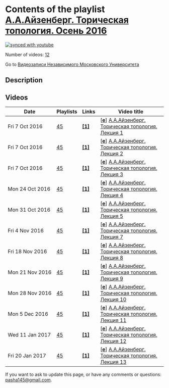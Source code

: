 # Contents of the playlist [А.А.Айзенберг. Торическая топология. Осень 2016](https://www.youtube.com/playlist?list=PLp9ABVh6_x4EKU5ZLji9Jw0pySKWpWELy)

[![synced with youtube](https://img.shields.io/github/last-commit/mathphysschool/mathphysschool.github.io/autoupdate1?label=synced%20with%20youtube)](https://github.com/mathphysschool/mathphysschool.github.io/commits/autoupdate1)

Number of videos: [12](#videos)

Go to [Видеозаписи Независимого Московского Университета](../README.md)

## Description



## Videos

|Date|Playlists|Links|Video title|
|---|---|---|---|
| Fri&nbsp;7&nbsp;Oct&nbsp;2016 | [45](../playlists/45 "А.А.Айзенберг. Торическая топология. Осень 2016") | [**[1]**](http://ium.mccme.ru/f16/f16-rybakov-program_rus.pdf) | [[**e**](https://studio.youtube.com/video/nPWa6zzJIis/edit "Edit")] [А.А.Айзенберг. Торическая топология. Лекция 1](https://www.youtube.com/watch?v=nPWa6zzJIis&list=PLp9ABVh6_x4EKU5ZLji9Jw0pySKWpWELy "Курс НМУ, рекомендованный для 3-5-го курса.&#013;22 сентября 2016 г. 19:20, НМУ 303 (Москва, Большой Власьевский пер., 11)&#013;http://ium.mccme.ru/f16/f16-rybakov-program&#95;rus.pdf") |
| Fri&nbsp;7&nbsp;Oct&nbsp;2016 | [45](../playlists/45 "А.А.Айзенберг. Торическая топология. Осень 2016") | [**[1]**](http://ium.mccme.ru/f16/f16-rybakov-program_rus.pdf) | [[**e**](https://studio.youtube.com/video/i5GWvGXmY0A/edit "Edit")] [А.А.Айзенберг. Торическая топология. Лекция 2](https://www.youtube.com/watch?v=i5GWvGXmY0A&list=PLp9ABVh6_x4EKU5ZLji9Jw0pySKWpWELy "Курс НМУ, рекомендованный для 3-5-го курса.&#013;29 сентября 2016 г. 19:20, НМУ 303 (Москва, Большой Власьевский пер., 11)&#013;http://ium.mccme.ru/f16/f16-rybakov-program&#95;rus.pdf") |
| Fri&nbsp;7&nbsp;Oct&nbsp;2016 | [45](../playlists/45 "А.А.Айзенберг. Торическая топология. Осень 2016") | [**[1]**](http://ium.mccme.ru/f16/f16-rybakov-program_rus.pdf) | [[**e**](https://studio.youtube.com/video/FDumqMfBrGA/edit "Edit")] [А.А.Айзенберг. Торическая топология. Лекция 3](https://www.youtube.com/watch?v=FDumqMfBrGA&list=PLp9ABVh6_x4EKU5ZLji9Jw0pySKWpWELy "Курс НМУ, рекомендованный для 3-5-го курса.&#013;6 октября 2016 г. 19:20, НМУ 303 (Москва, Большой Власьевский пер., 11)&#013;http://ium.mccme.ru/f16/f16-rybakov-program&#95;rus.pdf") |
| Mon&nbsp;24&nbsp;Oct&nbsp;2016 | [45](../playlists/45 "А.А.Айзенберг. Торическая топология. Осень 2016") | [**[1]**](http://ium.mccme.ru/f16/f16-rybakov-program_rus.pdf) | [[**e**](https://studio.youtube.com/video/ySgBvf9Znq4/edit "Edit")] [А.А.Айзенберг. Торическая топология. Лекция 4](https://www.youtube.com/watch?v=ySgBvf9Znq4&list=PLp9ABVh6_x4EKU5ZLji9Jw0pySKWpWELy "Курс НМУ, рекомендованный для 3-5-го курса.&#013;13 октября 2016 г. 19:20, НМУ 303 (Москва, Большой Власьевский пер., 11)&#013;http://ium.mccme.ru/f16/f16-rybakov-program&#95;rus.pdf") |
| Mon&nbsp;31&nbsp;Oct&nbsp;2016 | [45](../playlists/45 "А.А.Айзенберг. Торическая топология. Осень 2016") | [**[1]**](http://ium.mccme.ru/f16/f16-rybakov-program_rus.pdf) | [[**e**](https://studio.youtube.com/video/YIhwXv8aRAw/edit "Edit")] [А.А.Айзенберг. Торическая топология. Лекция 5](https://www.youtube.com/watch?v=YIhwXv8aRAw&list=PLp9ABVh6_x4EKU5ZLji9Jw0pySKWpWELy "Курс НМУ, рекомендованный для 3-5-го курса.&#013;20 октября 2016 г. 19:20, НМУ 303 (Москва, Большой Власьевский пер., 11)&#013;http://ium.mccme.ru/f16/f16-rybakov-program&#95;rus.pdf") |
| Fri&nbsp;4&nbsp;Nov&nbsp;2016 | [45](../playlists/45 "А.А.Айзенберг. Торическая топология. Осень 2016") | [**[1]**](http://ium.mccme.ru/f16/f16-rybakov-program_rus.pdf) | [[**e**](https://studio.youtube.com/video/q7tN8X2rjfg/edit "Edit")] [А.А.Айзенберг. Торическая топология. Лекция 7](https://www.youtube.com/watch?v=q7tN8X2rjfg&list=PLp9ABVh6_x4EKU5ZLji9Jw0pySKWpWELy "Курс НМУ, рекомендованный для 3-5-го курса.&#013;3 ноября 2016 г. 19:20, НМУ 303 (Москва, Большой Власьевский пер., 11)&#013;http://ium.mccme.ru/f16/f16-rybakov-program&#95;rus.pdf") |
| Fri&nbsp;18&nbsp;Nov&nbsp;2016 | [45](../playlists/45 "А.А.Айзенберг. Торическая топология. Осень 2016") | [**[1]**](http://ium.mccme.ru/f16/f16-rybakov-program_rus.pdf) | [[**e**](https://studio.youtube.com/video/IkH3MIUJZ8Y/edit "Edit")] [А.А.Айзенберг. Торическая топология. Лекция 8](https://www.youtube.com/watch?v=IkH3MIUJZ8Y&list=PLp9ABVh6_x4EKU5ZLji9Jw0pySKWpWELy "Курс НМУ, рекомендованный для 3-5-го курса.&#013;10 ноября 2016 г. 19:20, НМУ 303 (Москва, Большой Власьевский пер., 11)&#013;http://ium.mccme.ru/f16/f16-rybakov-program&#95;rus.pdf") |
| Mon&nbsp;21&nbsp;Nov&nbsp;2016 | [45](../playlists/45 "А.А.Айзенберг. Торическая топология. Осень 2016") | [**[1]**](http://ium.mccme.ru/f16/f16-rybakov-program_rus.pdf) | [[**e**](https://studio.youtube.com/video/IzqzNx7UI14/edit "Edit")] [А.А.Айзенберг. Торическая топология. Лекция 9](https://www.youtube.com/watch?v=IzqzNx7UI14&list=PLp9ABVh6_x4EKU5ZLji9Jw0pySKWpWELy "Курс НМУ, рекомендованный для 3-5-го курса.&#013;17 ноября 2016 г. 19:20, НМУ 303 (Москва, Большой Власьевский пер., 11)&#013;http://ium.mccme.ru/f16/f16-rybakov-program&#95;rus.pdf") |
| Mon&nbsp;28&nbsp;Nov&nbsp;2016 | [45](../playlists/45 "А.А.Айзенберг. Торическая топология. Осень 2016") | [**[1]**](http://ium.mccme.ru/f16/f16-rybakov-program_rus.pdf) | [[**e**](https://studio.youtube.com/video/CtK1E01MFPk/edit "Edit")] [А.А.Айзенберг. Торическая топология. Лекция 10](https://www.youtube.com/watch?v=CtK1E01MFPk&list=PLp9ABVh6_x4EKU5ZLji9Jw0pySKWpWELy "Курс НМУ, рекомендованный для 3-5-го курса.&#013;24 ноября 2016 г. 19:20, НМУ 303 (Москва, Большой Власьевский пер., 11)&#013;http://ium.mccme.ru/f16/f16-rybakov-program&#95;rus.pdf") |
| Mon&nbsp;5&nbsp;Dec&nbsp;2016 | [45](../playlists/45 "А.А.Айзенберг. Торическая топология. Осень 2016") | [**[1]**](http://ium.mccme.ru/f16/f16-rybakov-program_rus.pdf) | [[**e**](https://studio.youtube.com/video/IMMRvydIJmc/edit "Edit")] [А.А.Айзенберг. Торическая топология. Лекция 11](https://www.youtube.com/watch?v=IMMRvydIJmc&list=PLp9ABVh6_x4EKU5ZLji9Jw0pySKWpWELy "Курс НМУ, рекомендованный для 3-5-го курса.&#013;1 декабря 2016 г. 19:20, НМУ 303 (Москва, Большой Власьевский пер., 11)&#013;http://ium.mccme.ru/f16/f16-rybakov-program&#95;rus.pdf") |
| Wed&nbsp;11&nbsp;Jan&nbsp;2017 | [45](../playlists/45 "А.А.Айзенберг. Торическая топология. Осень 2016") | [**[1]**](http://ium.mccme.ru/f16/f16-rybakov-program_rus.pdf) | [[**e**](https://studio.youtube.com/video/bi5707TzPm0/edit "Edit")] [А.А.Айзенберг. Торическая топология. Лекция 12](https://www.youtube.com/watch?v=bi5707TzPm0&list=PLp9ABVh6_x4EKU5ZLji9Jw0pySKWpWELy "Курс НМУ, рекомендованный для 3-5-го курса.&#013;8 декабря 2016 г. 19:20, НМУ 303 (Москва, Большой Власьевский пер., 11)&#013;http://ium.mccme.ru/f16/f16-rybakov-program&#95;rus.pdf") |
| Fri&nbsp;20&nbsp;Jan&nbsp;2017 | [45](../playlists/45 "А.А.Айзенберг. Торическая топология. Осень 2016") | [**[1]**](http://ium.mccme.ru/f16/f16-rybakov-program_rus.pdf) | [[**e**](https://studio.youtube.com/video/g4KhpXyZQ5k/edit "Edit")] [А.А.Айзенберг. Торическая топология. Лекция 13](https://www.youtube.com/watch?v=g4KhpXyZQ5k&list=PLp9ABVh6_x4EKU5ZLji9Jw0pySKWpWELy "Курс НМУ, рекомендованный для 3-5-го курса.&#013;15 декабря 2016 г. 19:20, НМУ 303 (Москва, Большой Власьевский пер., 11)&#013;http://ium.mccme.ru/f16/f16-rybakov-program&#95;rus.pdf") |


 If you want to ask to update this page, or have any comments or questions: <pasha145@gmail.com>.